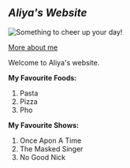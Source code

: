 ## _Aliya's Website_
![Something to cheer up your day!](https://df2sm3urulav.cloudfront.net/tenants/oa/uploads/images/775000-779999/779782/5cc84be8b83c7.png)

[More about me](about)

Welcome to Aliya's website.  


**My Favourite Foods:**
1. Pasta
2. Pizza
3. Pho

**My Favourite Shows:**
1. Once Apon A Time
2. The Masked Singer
3. No Good Nick






